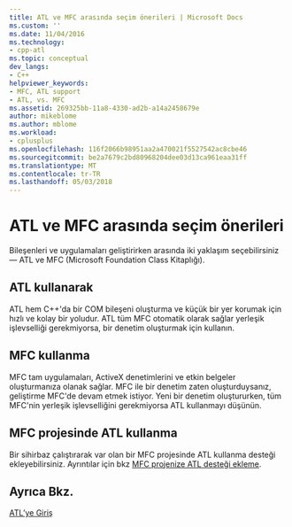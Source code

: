 ```yaml
---
title: ATL ve MFC arasında seçim önerileri | Microsoft Docs
ms.custom: ''
ms.date: 11/04/2016
ms.technology:
- cpp-atl
ms.topic: conceptual
dev_langs:
- C++
helpviewer_keywords:
- MFC, ATL support
- ATL, vs. MFC
ms.assetid: 269325bb-11a8-4330-ad2b-a14a2458679e
author: mikeblome
ms.author: mblome
ms.workload:
- cplusplus
ms.openlocfilehash: 116f2066b98951aa2a470021f5527542ac8cbe46
ms.sourcegitcommit: be2a7679c2bd80968204dee03d13ca961eaa31ff
ms.translationtype: MT
ms.contentlocale: tr-TR
ms.lasthandoff: 05/03/2018
---
```

# <a name="recommendations-for-choosing-between-atl-and-mfc"></a>ATL ve MFC arasında seçim önerileri
Bileşenleri ve uygulamaları geliştirirken arasında iki yaklaşım seçebilirsiniz — ATL ve MFC (Microsoft Foundation Class Kitaplığı).  
  
## <a name="using-atl"></a>ATL kullanarak  
 ATL hem C++'da bir COM bileşeni oluşturma ve küçük bir yer korumak için hızlı ve kolay bir yoludur. ATL tüm MFC otomatik olarak sağlar yerleşik işlevselliği gerekmiyorsa, bir denetim oluşturmak için kullanın.  
  
## <a name="using-mfc"></a>MFC kullanma  
 MFC tam uygulamaları, ActiveX denetimlerini ve etkin belgeler oluşturmanıza olanak sağlar. MFC ile bir denetim zaten oluşturduysanız, geliştirme MFC'de devam etmek istiyor. Yeni bir denetim oluştururken, tüm MFC'nin yerleşik işlevselliğini gerekmiyorsa ATL kullanmayı düşünün.  
  
## <a name="using-atl-in-an-mfc-project"></a>MFC projesinde ATL kullanma  
 Bir sihirbaz çalıştırarak var olan bir MFC projesinde ATL kullanma desteği ekleyebilirsiniz. Ayrıntılar için bkz [MFC projenize ATL desteği ekleme](../mfc/reference/adding-atl-support-to-your-mfc-project.md).  
  
## <a name="see-also"></a>Ayrıca Bkz.  
 [ATL’ye Giriş](../atl/introduction-to-atl.md)


